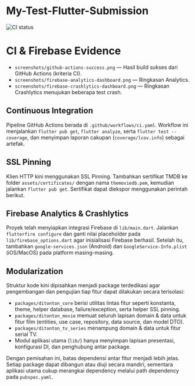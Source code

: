 # My-Test-Flutter-Submission

![CI status](https://github.com/andika-andriana/My-Test-Flutter-Submission/actions/workflows/ci.yaml/badge.svg)

# CI & Firebase Evidence

- `screenshots/github-actions-success.png` — Hasil build sukses dari GitHub Actions (kriteria CI).
- `screenshots/firebase-analytics-dashboard.png` — Ringkasan Analytics.
- `screenshots/firebase-crashlytics-dashboard.png` — Ringkasan Crashlytics menujukan beberapa test crash.

## Continuous Integration

Pipeline GitHub Actions berada di `.github/workflows/ci.yaml`. Workflow ini menjalankan `flutter pub get`, `flutter analyze`, serta `flutter test --coverage`, dan menyimpan laporan cakupan (`coverage/lcov.info`) sebagai artefak. 

## SSL Pinning

Klien HTTP kini menggunakan SSL Pinning. Tambahkan sertifikat TMDB ke folder `assets/certificates/` dengan nama `themoviedb.pem`, kemudian jalankan `flutter pub get`. Sertifikat dapat diekspor menggunakan perintah berikut.

## Firebase Analytics & Crashlytics

Proyek telah menyiapkan integrasi Firebase di `lib/main.dart`. Jalankan `flutterfire configure` dan ganti nilai placeholder pada `lib/firebase_options.dart` agar inisialisasi Firebase berhasil. Setelah itu, tambahkan `google-services.json` (Android) dan `GoogleService-Info.plist` (iOS/MacOS) pada platform masing-masing.

## Modularization

Struktur kode kini dipisahkan menjadi package terdedikasi agar pengembangan dan pengujian tiap fitur dapat dilakukan secara terisolasi:

- `packages/ditonton_core` berisi utilitas lintas fitur seperti konstanta, theme, helper database, failure/exception, serta helper SSL pinning.
- `packages/ditonton_movie` memuat seluruh lapisan domain & data untuk fitur film (entities, use case, repository, data source, dan model DTO).
- `packages/ditonton_tv_series` menampung domain & data untuk fitur serial TV.
- Modul aplikasi utama (`lib/`) hanya menyimpan lapisan presentasi, konfigurasi DI, dan penghubung antar package.

Dengan pemisahan ini, batas dependensi antar fitur menjadi lebih jelas. Setiap package dapat dibangun atau diuji secara mandiri, sementara aplikasi utama cukup merangkai dependency melalui path dependency pada `pubspec.yaml`.